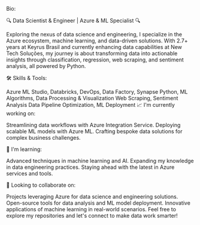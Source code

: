 Bio:

🔍 Data Scientist & Engineer | Azure & ML Specialist 🔍

Exploring the nexus of data science and engineering, I specialize in the Azure ecosystem, machine learning, and data-driven solutions. With 2.7+ years at Keyrus Brasil and currently enhancing data capabilities at New Tech Soluções, my journey is about transforming data into actionable insights through classification, regression, web scraping, and sentiment analysis, all powered by Python.

🛠️ Skills & Tools:

Azure ML Studio, Databricks, DevOps, Data Factory, Synapse
Python, ML Algorithms, Data Processing & Visualization
Web Scraping, Sentiment Analysis
Data Pipeline Optimization, ML Deployment
📈 I'm currently working on:

Streamlining data workflows with Azure Integration Service.
Deploying scalable ML models with Azure ML.
Crafting bespoke data solutions for complex business challenges.

🌱 I'm learning:

Advanced techniques in machine learning and AI.
Expanding my knowledge in data engineering practices.
Staying ahead with the latest in Azure services and tools.

🤝 Looking to collaborate on:

Projects leveraging Azure for data science and engineering solutions.
Open-source tools for data analysis and ML model deployment.
Innovative applications of machine learning in real-world scenarios.
Feel free to explore my repositories and let's connect to make data work smarter!
